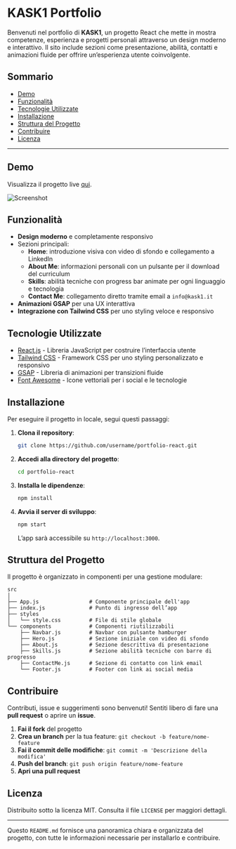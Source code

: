 
# KASK1 Portfolio

Benvenuti nel portfolio di **KASK1**, un progetto React che mette in mostra competenze, esperienza e progetti personali attraverso un design moderno e interattivo. Il sito include sezioni come presentazione, abilità, contatti e animazioni fluide per offrire un’esperienza utente coinvolgente.

## Sommario

- [Demo](#demo)
- [Funzionalità](#funzionalità)
- [Tecnologie Utilizzate](#tecnologie-utilizzate)
- [Installazione](#installazione)
- [Struttura del Progetto](#struttura-del-progetto)
- [Contribuire](#contribuire)
- [Licenza](#licenza)

---

## Demo

Visualizza il progetto live [qui](https://example.com).  

![Screenshot](./path/to/screenshot.png)

## Funzionalità

- **Design moderno** e completamente responsivo
- Sezioni principali:
  - **Home**: introduzione visiva con video di sfondo e collegamento a LinkedIn
  - **About Me**: informazioni personali con un pulsante per il download del curriculum
  - **Skills**: abilità tecniche con progress bar animate per ogni linguaggio e tecnologia
  - **Contact Me**: collegamento diretto tramite email a `info@kask1.it`
- **Animazioni GSAP** per una UX interattiva
- **Integrazione con Tailwind CSS** per uno styling veloce e responsivo

## Tecnologie Utilizzate

- [React.js](https://reactjs.org/) - Libreria JavaScript per costruire l’interfaccia utente
- [Tailwind CSS](https://tailwindcss.com/) - Framework CSS per uno styling personalizzato e responsivo
- [GSAP](https://greensock.com/gsap/) - Libreria di animazioni per transizioni fluide
- [Font Awesome](https://fontawesome.com/) - Icone vettoriali per i social e le tecnologie

## Installazione

Per eseguire il progetto in locale, segui questi passaggi:

1. **Clona il repository**:

   ```bash
   git clone https://github.com/username/portfolio-react.git
   ```

2. **Accedi alla directory del progetto**:

   ```bash
   cd portfolio-react
   ```

3. **Installa le dipendenze**:

   ```bash
   npm install
   ```

4. **Avvia il server di sviluppo**:

   ```bash
   npm start
   ```

   L’app sarà accessibile su `http://localhost:3000`.

## Struttura del Progetto

Il progetto è organizzato in componenti per una gestione modulare:

```
src
│
├── App.js                # Componente principale dell'app
├── index.js              # Punto di ingresso dell’app
├── styles
│   └── style.css         # File di stile globale
└── components            # Componenti riutilizzabili
    ├── Navbar.js         # Navbar con pulsante hamburger
    ├── Hero.js           # Sezione iniziale con video di sfondo
    ├── About.js          # Sezione descrittiva di presentazione
    ├── Skills.js         # Sezione abilità tecniche con barre di progresso
    ├── ContactMe.js      # Sezione di contatto con link email
    └── Footer.js         # Footer con link ai social media
```

## Contribuire

Contributi, issue e suggerimenti sono benvenuti! Sentiti libero di fare una **pull request** o aprire un **issue**.

1. **Fai il fork** del progetto
2. **Crea un branch** per la tua feature: `git checkout -b feature/nome-feature`
3. **Fai il commit delle modifiche**: `git commit -m 'Descrizione della modifica'`
4. **Push del branch**: `git push origin feature/nome-feature`
5. **Apri una pull request**

## Licenza

Distribuito sotto la licenza MIT. Consulta il file `LICENSE` per maggiori dettagli.

---

Questo `README.md` fornisce una panoramica chiara e organizzata del progetto, con tutte le informazioni necessarie per installarlo e contribuire.
